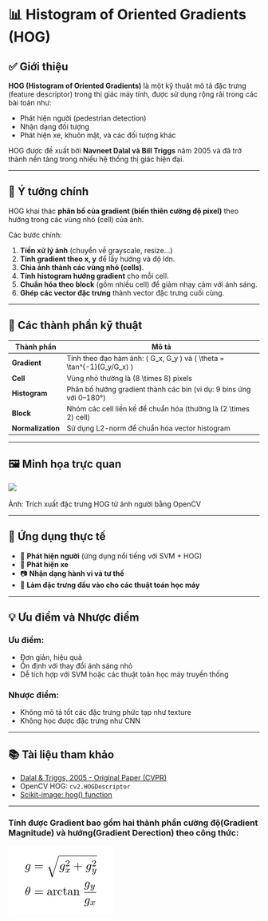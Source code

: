 # 📊 Histogram of Oriented Gradients (HOG)

## ✅ Giới thiệu

**HOG (Histogram of Oriented Gradients)** là một kỹ thuật mô tả đặc trưng (feature descriptor) trong thị giác máy tính, được sử dụng rộng rãi trong các bài toán như:
- Phát hiện người (pedestrian detection)
- Nhận dạng đối tượng
- Phát hiện xe, khuôn mặt, và các đối tượng khác

HOG được đề xuất bởi **Navneet Dalal và Bill Triggs** năm 2005 và đã trở thành nền tảng trong nhiều hệ thống thị giác hiện đại.

---

## 🧠 Ý tưởng chính

HOG khai thác **phân bố của gradient (biến thiên cường độ pixel)** theo hướng trong các vùng nhỏ (cell) của ảnh.

Các bước chính:

1. **Tiền xử lý ảnh** (chuyển về grayscale, resize...)
2. **Tính gradient theo x, y** để lấy hướng và độ lớn.
3. **Chia ảnh thành các vùng nhỏ (cells)**.
4. **Tính histogram hướng gradient** cho mỗi cell.
5. **Chuẩn hóa theo block** (gồm nhiều cell) để giảm nhạy cảm với ánh sáng.
6. **Ghép các vector đặc trưng** thành vector đặc trưng cuối cùng.

---

## 🔧 Các thành phần kỹ thuật

| Thành phần         | Mô tả                                                                 |
|--------------------|-----------------------------------------------------------------------|
| **Gradient**       | Tính theo đạo hàm ảnh: \( G_x, G_y \) và \( \theta = \tan^{-1}(G_y/G_x) \) |
| **Cell**           | Vùng nhỏ thường là \(8 \times 8\) pixels                              |
| **Histogram**      | Phân bố hướng gradient thành các bin (ví dụ: 9 bins ứng với 0–180°)    |
| **Block**          | Nhóm các cell liền kề để chuẩn hóa (thường là \(2 \times 2\) cell)     |
| **Normalization**  | Sử dụng L2-norm để chuẩn hóa vector histogram                         |

---

## 🖼️ Minh họa trực quan

<img src="https://raw.githubusercontent.com/opencv/opencv/master/samples/data/hog.png" width="600" />

Ảnh: Trích xuất đặc trưng HOG từ ảnh người bằng OpenCV

---

## 🧪 Ứng dụng thực tế

- 🚶 **Phát hiện người** (ứng dụng nổi tiếng với SVM + HOG)
- 🚗 **Phát hiện xe**
- 📷 **Nhận dạng hành vi và tư thế**
- 🧠 **Làm đặc trưng đầu vào cho các thuật toán học máy**

---

## 💡 Ưu điểm và Nhược điểm

### Ưu điểm:
- Đơn giản, hiệu quả
- Ổn định với thay đổi ánh sáng nhỏ
- Dễ tích hợp với SVM hoặc các thuật toán học máy truyền thống

### Nhược điểm:
- Không mô tả tốt các đặc trưng phức tạp như texture
- Không học được đặc trưng như CNN

---

## 📚 Tài liệu tham khảo

- [Dalal & Triggs, 2005 - Original Paper (CVPR)](https://lear.inrialpes.fr/people/triggs/pubs/Dalal-cvpr05.pdf)
- OpenCV HOG: `cv2.HOGDescriptor`
- [Scikit-image: hog() function](https://scikit-image.org/docs/stable/auto_examples/features_detection/plot_hog.html)

---

### Tính được Gradient bao gồm hai thành phần cường độ(Gradient Magnitude) và hướng(Gradient Derection) theo công thức:
![Gradient Magnitude](../img/Gradient_M_d.png)